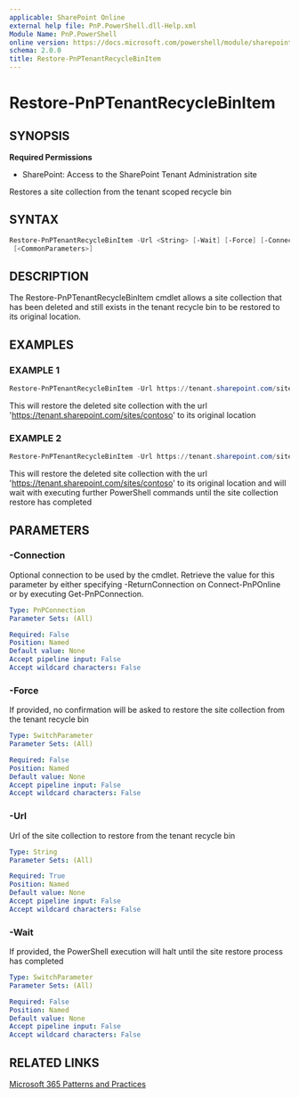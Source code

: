 ```yaml
---
applicable: SharePoint Online
external help file: PnP.PowerShell.dll-Help.xml
Module Name: PnP.PowerShell
online version: https://docs.microsoft.com/powershell/module/sharepoint-pnp/restore-pnptenantrecyclebinitem
schema: 2.0.0
title: Restore-PnPTenantRecycleBinItem
---
```


# Restore-PnPTenantRecycleBinItem

## SYNOPSIS

**Required Permissions**

* SharePoint: Access to the SharePoint Tenant Administration site

Restores a site collection from the tenant scoped recycle bin

## SYNTAX

```powershell
Restore-PnPTenantRecycleBinItem -Url <String> [-Wait] [-Force] [-Connection <PnPConnection>]
 [<CommonParameters>]
```

## DESCRIPTION
The Restore-PnPTenantRecycleBinItem cmdlet allows a site collection that has been deleted and still exists in the tenant recycle bin to be restored to its original location.

## EXAMPLES

### EXAMPLE 1
```powershell
Restore-PnPTenantRecycleBinItem -Url https://tenant.sharepoint.com/sites/contoso
```

This will restore the deleted site collection with the url 'https://tenant.sharepoint.com/sites/contoso' to its original location

### EXAMPLE 2
```powershell
Restore-PnPTenantRecycleBinItem -Url https://tenant.sharepoint.com/sites/contoso -Wait
```

This will restore the deleted site collection with the url 'https://tenant.sharepoint.com/sites/contoso' to its original location and will wait with executing further PowerShell commands until the site collection restore has completed

## PARAMETERS

### -Connection
Optional connection to be used by the cmdlet. Retrieve the value for this parameter by either specifying -ReturnConnection on Connect-PnPOnline or by executing Get-PnPConnection.

```yaml
Type: PnPConnection
Parameter Sets: (All)

Required: False
Position: Named
Default value: None
Accept pipeline input: False
Accept wildcard characters: False
```

### -Force
If provided, no confirmation will be asked to restore the site collection from the tenant recycle bin

```yaml
Type: SwitchParameter
Parameter Sets: (All)

Required: False
Position: Named
Default value: None
Accept pipeline input: False
Accept wildcard characters: False
```

### -Url
Url of the site collection to restore from the tenant recycle bin

```yaml
Type: String
Parameter Sets: (All)

Required: True
Position: Named
Default value: None
Accept pipeline input: False
Accept wildcard characters: False
```

### -Wait
If provided, the PowerShell execution will halt until the site restore process has completed

```yaml
Type: SwitchParameter
Parameter Sets: (All)

Required: False
Position: Named
Default value: None
Accept pipeline input: False
Accept wildcard characters: False
```

## RELATED LINKS

[Microsoft 365 Patterns and Practices](https://aka.ms/m365pnp)